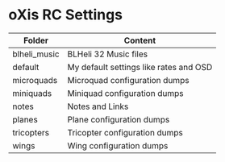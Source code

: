 # oXis RC Settings

| Folder       | Content                                |
| ------------ | -------------------------------------- |
| blheli_music | BLHeli 32 Music files                  |
| default      | My default settings like rates and OSD |
| microquads   | Microquad configuration dumps          |
| miniquads    | Miniquad configuration dumps           |
| notes        | Notes and Links                        |
| planes       | Plane configuration dumps              |
| tricopters   | Tricopter configuration dumps          |
| wings        | Wing configuration dumps               |

